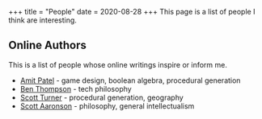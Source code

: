 +++
title = "People"
date = 2020-08-28
+++
This page is a list of people I think are interesting.

## Online Authors

This is a list of people whose online writings inspire or inform me.

* [Amit Patel](https://www.redblobgames.com/) - game design, boolean algebra, procedural generation
* [Ben Thompson](https://stratechery.com/) - tech philosophy
* [Scott Turner](https://heredragonsabound.blogspot.com/) - procedural generation, geography
* [Scott Aaronson](https://www.scottaaronson.com/blog/) - philosophy, general intellectualism
